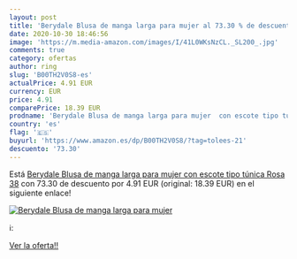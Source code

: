 ```yaml
---
layout: post
title: 'Berydale Blusa de manga larga para mujer al 73.30 % de descuento'
date: 2020-10-30 18:46:56
image: 'https://m.media-amazon.com/images/I/41L0WKsNzCL._SL200_.jpg'
comments: true
category: ofertas
author: ring
slug: 'B00TH2V0S8-es'
actualPrice: 4.91 EUR
currency: EUR
price: 4.91
comparePrice: 18.39 EUR
prodname: 'Berydale Blusa de manga larga para mujer  con escote tipo túnica  Rosa  38'
country: 'es'
flag: '🇪🇸'
buyurl: 'https://www.amazon.es/dp/B00TH2V0S8/?tag=tolees-21'
descuento: '73.30'
---
```


Está [Berydale Blusa de manga larga para mujer  con escote tipo túnica  Rosa  38](https://www.amazon.es/dp/B00TH2V0S8/?tag=tolees-21) con 73.30 de descuento por 4.91 EUR (original: 18.39 EUR) en el siguiente enlace!

[![Berydale Blusa de manga larga para mujer](https://m.media-amazon.com/images/I/41L0WKsNzCL._SL200_.jpg)](https://www.amazon.es/dp/B00TH2V0S8/?tag=tolees-21)

ℹ️:


[Ver la oferta!!](https://www.amazon.es/dp/B00TH2V0S8/?tag=tolees-21)
